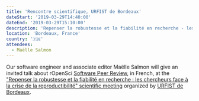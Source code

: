 ```yaml
---
title: 'Rencontre scientifique, URFIST de Bordeaux'
dateStart: '2019-03-29T14:40:00'
dateEnd: '2019-03-29T15:10:00'
description: 'Repenser la robustesse et la fiabilité en recherche - les chercheurs face à la crise de la reproductibilité'
location: 'Bordeaux, France'
country: '🇫🇷'
attendees:
  - Maëlle Salmon
---
```


Our software engineer and associate editor Maëlle Salmon will give an invited talk about rOpenSci [Software Peer Review](/software-review), in French, at the ["Repenser la robustesse et la fiabilité en recherche : les chercheurs face à la crise de la reproductibilité" scientific meeting](https://sygefor.reseau-urfist.fr/#/training/7705/8525/7338a781b57bf45847c702bfd05b2a80) organized by [URFIST de Bordeaux](http://weburfist.univ-bordeaux.fr/).
